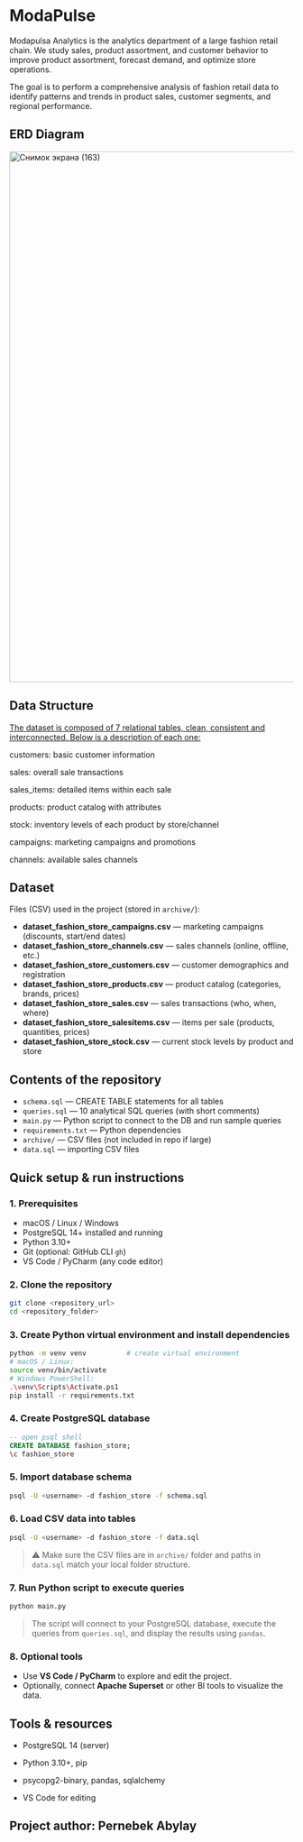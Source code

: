 # ModaPulse
Modapulsa Analytics is the analytics department of a large fashion retail chain. We study sales, product assortment, and customer behavior to improve product assortment, forecast demand, and optimize store operations.

The goal is to perform a comprehensive analysis of fashion retail data to identify patterns and trends in product sales, customer segments, and regional performance.

## ERD Diagram
<img width="637" height="942" alt="Снимок экрана (163)" src="https://github.com/user-attachments/assets/6c57e77e-cd17-4ed0-a1b5-8f49008b57a1" />



## Data Structure
<a href='https://www.kaggle.com/datasets/joycemara/european-fashion-store-multitable-dataset'>The dataset is composed of 7 relational tables, clean, consistent and interconnected. Below is a description of each one:</a>

customers: basic customer information  

sales: overall sale transactions

sales_items: detailed items within each sale

products: product catalog with attributes

stock: inventory levels of each product by store/channel

campaigns: marketing campaigns and promotions

channels: available sales channels

## Dataset  

Files (CSV) used in the project (stored in `archive/`):  

- **dataset_fashion_store_campaigns.csv** — marketing campaigns (discounts, start/end dates)  
- **dataset_fashion_store_channels.csv** — sales channels (online, offline, etc.)  
- **dataset_fashion_store_customers.csv** — customer demographics and registration  
- **dataset_fashion_store_products.csv** — product catalog (categories, brands, prices)  
- **dataset_fashion_store_sales.csv** — sales transactions (who, when, where)  
- **dataset_fashion_store_salesitems.csv** — items per sale (products, quantities, prices)  
- **dataset_fashion_store_stock.csv** — current stock levels by product and store  


## Contents of the repository

- `schema.sql` — CREATE TABLE statements for all tables  
- `queries.sql` — 10 analytical SQL queries (with short comments)  
- `main.py` — Python script to connect to the DB and run sample queries  
- `requirements.txt` — Python dependencies  
- `archive/` — CSV files (not included in repo if large)  
- `data.sql` — importing CSV files
  
## Quick setup & run instructions

### 1. Prerequisites

* macOS / Linux / Windows
* PostgreSQL 14+ installed and running
* Python 3.10+
* Git (optional: GitHub CLI `gh`)
* VS Code / PyCharm (any code editor)

### 2. Clone the repository

```bash
git clone <repository_url>
cd <repository_folder>
```

### 3. Create Python virtual environment and install dependencies

```bash
python -m venv venv          # create virtual environment
# macOS / Linux:
source venv/bin/activate     
# Windows PowerShell:
.\venv\Scripts\Activate.ps1  
pip install -r requirements.txt
```

### 4. Create PostgreSQL database

```sql
-- open psql shell
CREATE DATABASE fashion_store;
\c fashion_store
```

### 5. Import database schema

```bash
psql -U <username> -d fashion_store -f schema.sql
```

### 6. Load CSV data into tables

```bash
psql -U <username> -d fashion_store -f data.sql
```

> ⚠ Make sure the CSV files are in `archive/` folder and paths in `data.sql` match your local folder structure.

### 7. Run Python script to execute queries

```bash
python main.py
```

> The script will connect to your PostgreSQL database, execute the queries from `queries.sql`, and display the results using `pandas`.

### 8. Optional tools

* Use **VS Code / PyCharm** to explore and edit the project.
* Optionally, connect **Apache Superset** or other BI tools to visualize the data.



## Tools & resources

* PostgreSQL 14 (server)

* Python 3.10+, pip

* psycopg2-binary, pandas, sqlalchemy

* VS Code for editing


## Project author: Pernebek Abylay
